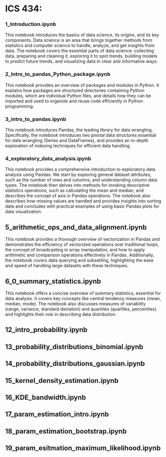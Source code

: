 # ICS 434:

### 1_Introduction.ipynb
This notebook introduces the basics of data science, its origins, and its key components. Data science is an area that brings together methods from statistics and computer science to handle, analyze, and get insights from data.
The notebook covers the essential parts of data science: collecting data, preparing and cleaning it, exploring it to spot trends, building models to predict future trends, and visualizing data in clear and informative ways.

### 2_Intro_to_pandas_Python_package.ipynb
This notebook provides an overview of packages and modules in Python. It explains how packages are structured directories containing Python modules, which are individual Python files, and details how they can be imported and used to organize and reuse code efficiently in Python programming.


### 3_intro_to_pandas.ipynb
This notebook introduces Pandas, the leading library for data wrangling. Specifically, the notebook introduces two pivotal data structures essential for data wrangling (Series and DataFrames), and provides an in-depth exploration of indexing techniques for efficient data handling.

### 4_exploratory_data_analysis.ipynb
This notebook provides a comprehensive introduction to exploratory data analysis using Pandas. We start by exploring general dataset attributes, such as the number of rows and columns, and understanding column data types. The notebook then delves into methods for invoking descriptive statistics operations, such as calculating the mean and median, and describes the concept of axis in Pandas operations. The notebook also describes how missing values are handled  and provides insights into sorting data and concludes with practical examples of using basic Pandas plots for data visualization.


## 5_arithmetic_ops_and_data_alignment.ipynb
This notebook provides a thorough overview of vectorization in Pandas and demonstrates the efficiency of vectorized operations over traditional loops, the concept of broadcasting in array manipulation, and how to apply arithmetic and comparison operations effectively in Pandas. Additionally, the notebook covers data querying and subsetting, highlighting the ease and speed of handling large datasets with these techniques. 


## 6_0_summary_statistics.ipynb
This notebook offers a concise overview of summary statistics, essential for data analysis. It covers key concepts like central tendency measures (mean, median, mode). The notebook also discusses measures of variability (range, variance, standard deviation) and quantiles (quartiles, percentiles) and highlights their role in describing data distribution. 

## 12_intro_probability.ipynb

## 13_probability_distributions_binomial.ipynb

## 14_probability_distributions_gaussian.ipynb

## 15_kernel_density_estimation.ipynb

## 16_KDE_bandwidth.ipynb

## 17_param_estimation_intro.ipynb

## 18_param_estimation_bootstrap.ipynb

## 19_param_esitmation_maximum_likelihood.ipynb







